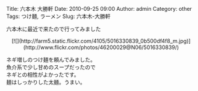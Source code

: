 Title: 六本木 大勝軒
Date: 2010-09-25 09:00
Author: admin
Category: other
Tags: つけ麺, ラーメン
Slug: 六本木-大勝軒

六本木に最近で来たので行ってみました

<p>
<center>
[![](http://farm5.static.flickr.com/4105/5016330839_0b500df4f8_m.jpg)](http://www.flickr.com/photos/46200029@N06/5016330839/)

</center>
  
ネギ増しのつけ麺を頼んでみました。  
魚介系で少し甘めのスープだったので  
ネギとの相性がよかったです。  
麺はしっかりした太麺。うまい。

</p>


